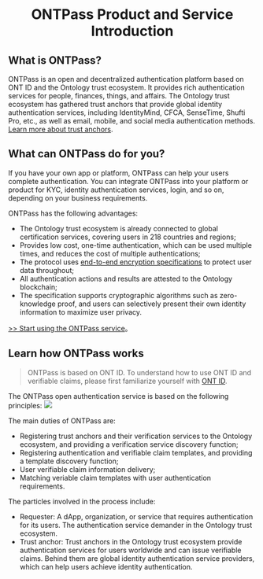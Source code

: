 ﻿<h1 align="center">ONTPass Product and Service Introduction </h1>

## What is ONTPass?

ONTPass is an open and decentralized authentication platform based on ONT ID and the Ontology trust ecosystem. It provides rich authentication services for people, finances, things, and affairs. The Ontology trust ecosystem has gathered trust anchors that provide global identity authentication services, including IdentityMind, CFCA, SenseTime, Shufti Pro, etc., as well as email, mobile, and social media authentication methods. [Learn more about trust anchors](https://info.ont.io/trust-anchor/en).

## What can ONTPass do for you?

If you have your own app or platform, ONTPass can help your users complete authentication. You can integrate ONTPass into your platform or product for KYC, identity authentication services, login, and so on, depending on your business requirements.

ONTPass has the following advantages:

* The Ontology trust ecosystem is already connected to global certification services, covering users in 218 countries and regions;
* Provides low cost, one-time authentication, which can be used multiple times, and reduces the cost of multiple authentications;
* The protocol uses [end-to-end encryption specifications](https://github.com/ontio/ontology-DID/blob/master/docs/cn/end-to-end-encryption.md) to protect user data throughout;
* All authentication actions and results are attested to the Ontology blockchain;
* The specification supports cryptographic algorithms such as zero-knowledge proof, and users can selectively present their own identity information to maximize user privacy.

[>> Start using the ONTPass service](http://pro-docs.ont.io/#/docs-cn/ontpass/ontpass-auth)。


## Learn how ONTPass works

> ONTPass is based on ONT ID. To understand how to use ONT ID and verifiable claims, please first familiarize yourself with [ONT ID](https://github.com/ontio/ontology-DID/blob/master/docs/cn/get_started_cn.md).

The ONTPass open authentication service is based on the following principles:
![](http://assets.processon.com/chart_image/5a5fff53e4b0abe85d5e3e5f.png)

The main duties of ONTPass are:
* Registering trust anchors and their verification services to the Ontology ecosystem, and providing a verification service discovery function;
* Registering authentication and verifiable claim templates, and providing a template discovery function;
* User verifiable claim information delivery;
* Matching veriable claim templates with user authentication requirements.

The particles involved in the process include:
* Requester: A dApp, organization, or service that requires authentication for its users. The authentication service demander in the Ontology trust ecosystem.
* Trust anchor: Trust anchors in the Ontology trust ecosystem provide authentication services for users worldwide and can issue verifiable claims. Behind them are global identity authentication service providers, which can help users achieve identity authentication.

